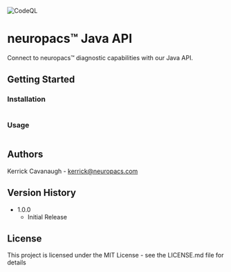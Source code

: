 ![CodeQL](https://github.com/neuropacs/neuropacs-java-api/actions/workflows/codeql-analysis.yml/badge.svg)

# neuropacs™ Java API

Connect to neuropacs™ diagnostic capabilities with our Java API.

## Getting Started

### Installation

```bash
```

### Usage

```java
```

## Authors

Kerrick Cavanaugh - kerrick@neuropacs.com

## Version History

- 1.0.0
    - Initial Release

## License

This project is licensed under the MIT License - see the LICENSE.md file for details
